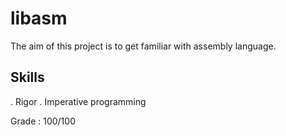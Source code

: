 # libasm

The aim of this project is to get familiar with assembly language.

## Skills
. Rigor
. Imperative programming

Grade : 100/100
